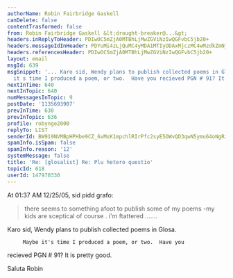 ```yaml
---
authorName: Robin Fairbridge Gaskell
canDelete: false
contentTrasformed: false
from: Robin Fairbridge Gaskell &lt;drought-breaker@...&gt;
headers.inReplyToHeader: PDIwOC5mZjA0MTBhLjMwZGViNzIwQGFvbC5jb20+
headers.messageIdInHeader: PDYuMi4zLjQuMC4yMDA1MTIyODAxMjczMC4wMzdkZmNjMEBwby5wYWNpZmljLm5ldC5hdT4=
headers.referencesHeader: PDIwOC5mZjA0MTBhLjMwZGViNzIwQGFvbC5jb20+
layout: email
msgId: 639
msgSnippet: '... Karo sid, Wendy plans to publish collected poems in Glosa. Maybe
  it s time I produced a poem, or two.  Have you recieved PGN # 91? It is pretty good. '
nextInTime: 640
nextInTopic: 640
numMessagesInTopic: 9
postDate: '1135693907'
prevInTime: 638
prevInTopic: 636
profile: robynge2000
replyTo: LIST
senderId: BW919NVMBpHPHbe9CZ_6vMsK1mpchlRIrPfc2syE5OWvQD3qwN5ymu64oNgRiWN4J4T7xxPl123vO6zTEPD4Z0xAo8oIi_OLTmga0583lG80t7W3_JMfMeOpGPn3mG3M
spamInfo.isSpam: false
spamInfo.reason: '12'
systemMessage: false
title: 'Re: [glosalist] Re: Plu hetero questio'
topicId: 618
userId: 147970330
---
```


At 01:37 AM 12/25/05, sid pidd grafo:
>there seems to something afoot to publish some of my poems -my kids  are
>sceptical of course . i'm ftattered .......

Karo sid,
         Wendy plans to publish collected poems in Glosa.

         Maybe it's time I produced a poem, or two.  Have you 
recieved PGN # 91?
It is pretty good.

Saluta Robin 


